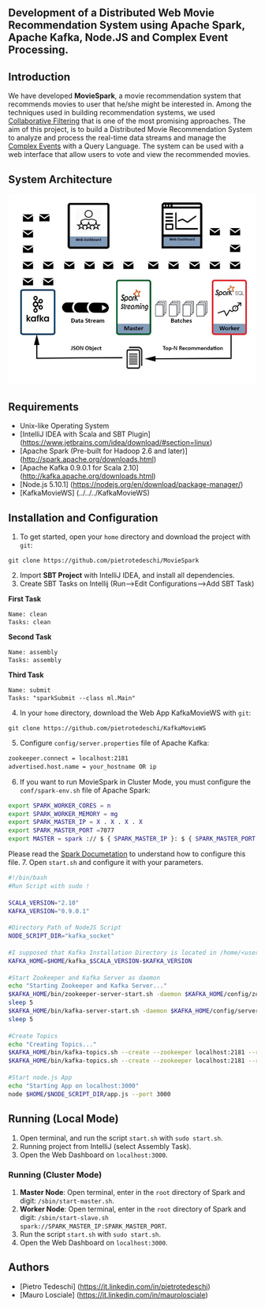 ## Development of a Distributed Web Movie Recommendation System using Apache Spark, Apache Kafka, Node.JS and Complex Event Processing.

## Introduction
We have developed **MovieSpark**, a movie recommendation system that recommends movies to user that he/she might be interested in. Among the techniques used in building recommendation systems, we used [Collaborative Filtering](https://en.wikipedia.org/wiki/Collaborative_filtering) that is one of the most promising approaches. The aim of this project, is to build a Distributed Movie Recommendation System to analyze and process the real-time data streams and manage the [Complex Events](https://en.wikipedia.org/wiki/Complex_event_processing) with a Query Language. The system can be used with a web interface that allow users to vote and view the recommended movies.

## System Architecture
![alt tag](https://github.com/Seldonm/relazione-isa-lia/blob/master/images/cephw.png)

## Requirements
- Unix-like Operating System
- [IntelliJ IDEA with Scala and SBT Plugin] (https://www.jetbrains.com/idea/download/#section=linux)
- [Apache Spark (Pre-built for Hadoop 2.6 and later)] (http://spark.apache.org/downloads.html)
- [Apache Kafka 0.9.0.1 for Scala 2.10] (http://kafka.apache.org/downloads.html)
- [Node.js 5.10.1] (https://nodejs.org/en/download/package-manager/)
- [KafkaMovieWS] (../../../KafkaMovieWS)

## Installation and Configuration
1. To get started, open your `home` directory and download the project with `git`:
```
git clone https://github.com/pietrotedeschi/MovieSpark
```
2. Import **SBT Project** with IntelliJ IDEA, and install all dependencies.
3. Create SBT Tasks on Intellij (Run-->Edit Configurations-->Add SBT Task)

**First Task**
```
Name: clean
Tasks: clean
```
**Second Task**
```
Name: assembly
Tasks: assembly
```
**Third Task**
```
Name: submit
Tasks: "sparkSubmit --class ml.Main"
```

4. In your `home` directory, download the Web App KafkaMovieWS with `git`:
```
git clone https://github.com/pietrotedeschi/KafkaMovieWS
```
5. Configure `config/server.properties` file of Apache Kafka:
```bash
zookeeper.connect = localhost:2181
advertised.host.name = your_hostname OR ip
```
6. If you want to run MovieSpark in Cluster Mode, you must configure the `conf/spark-env.sh` file of Apache Spark:
```bash
export SPARK_WORKER_CORES = n
export SPARK_WORKER_MEMORY = mg
export SPARK_MASTER_IP = X . X . X . X
export SPARK_MASTER_PORT =7077
export MASTER = spark :// $ { SPARK_MASTER_IP }: $ { SPARK_MASTER_PORT }
```
Please read the [Spark Documetation](http://spark.apache.org/docs/latest/configuration.html) to understand how to configure this file.
7. Open `start.sh` and configure it with your parameters.
```bash
#!/bin/bash
#Run Script with sudo !

SCALA_VERSION="2.10"
KAFKA_VERSION="0.9.0.1"

#Directory Path of NodeJS Script
NODE_SCRIPT_DIR="kafka_socket"

#I supposed that Kafka Installation Directory is located in /home/<user>
KAFKA_HOME=$HOME/kafka_$SCALA_VERSION-$KAFKA_VERSION

#Start Zookeeper and Kafka Server as daemon
echo "Starting Zookeeper and Kafka Server..."
$KAFKA_HOME/bin/zookeeper-server-start.sh -daemon $KAFKA_HOME/config/zookeeper.properties
sleep 5
$KAFKA_HOME/bin/kafka-server-start.sh -daemon $KAFKA_HOME/config/server.properties
sleep 5

#Create Topics
echo "Creating Topics..."
$KAFKA_HOME/bin/kafka-topics.sh --create --zookeeper localhost:2181 --replication-factor 1 --partitions 1 --topic votes
$KAFKA_HOME/bin/kafka-topics.sh --create --zookeeper localhost:2181 --replication-factor 1 --partitions 1 --topic result

#Start node.js App
echo "Starting App on localhost:3000"
node $HOME/$NODE_SCRIPT_DIR/app.js --port 3000
```
## Running (Local Mode)
1. Open terminal, and run the script `start.sh` with `sudo start.sh`.
2. Running project from IntelliJ (select Assembly Task).
3. Open the Web Dashboard on `localhost:3000`.

### Running (Cluster Mode)
1. **Master Node**: Open terminal, enter in the `root` directory of Spark and digit: `/sbin/start-master.sh`.
2. **Worker Node**: Open terminal, enter in the `root` directory of Spark and digit: `/sbin/start-slave.sh spark://SPARK_MASTER_IP:SPARK_MASTER_PORT`.
3. Run the script `start.sh` with `sudo start.sh`.
4. Open the Web Dashboard on `localhost:3000`.

## Authors
* [Pietro Tedeschi] (https://it.linkedin.com/in/pietrotedeschi)
* [Mauro Losciale] (https://it.linkedin.com/in/maurolosciale)
